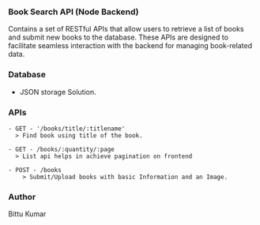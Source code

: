 ### Book Search API (Node Backend)
Contains a set of RESTful APIs that allow users to retrieve a list of books and submit new books to the database. These APIs are designed to facilitate seamless interaction with the backend for managing book-related data.

### Database
- JSON storage Solution.

### APIs

	- GET - '/books/title/:titlename'
	  > Find book using title of the book.

	- GET - /books/:quantity/:page
	  > List api helps in achieve pagination on frontend

	- POST - /books
		> Submit/Upload books with basic Information and an Image.

### Author 
Bittu Kumar
